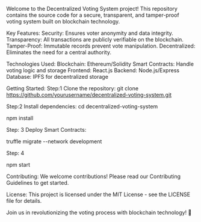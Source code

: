 Welcome to the Decentralized Voting System project! This repository contains the source code for a secure, transparent, and tamper-proof voting system built on blockchain technology.

Key Features:
Security: Ensures voter anonymity and data integrity.
Transparency: All transactions are publicly verifiable on the blockchain.
Tamper-Proof: Immutable records prevent vote manipulation.
Decentralized: Eliminates the need for a central authority.

Technologies Used:
Blockchain: Ethereum/Solidity
Smart Contracts: Handle voting logic and storage
Frontend: React.js
Backend: Node.js/Express
Database: IPFS for decentralized storage

Getting Started:
Step:1
Clone the repository:
git clone https://github.com/yourusername/decentralized-voting-system.git

Step:2
Install dependencies:
cd decentralized-voting-system

npm install

Step: 3
Deploy Smart Contracts:

truffle migrate --network development

Step: 4

npm start

Contributing:
We welcome contributions! Please read our Contributing Guidelines to get started.

License:
This project is licensed under the MIT License - see the LICENSE file for details.

Join us in revolutionizing the voting process with blockchain technology! 🚀
